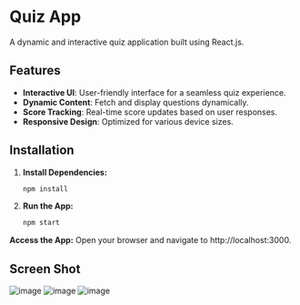 # Quiz App

A dynamic and interactive quiz application built using React.js.

## Features

- **Interactive UI**: User-friendly interface for a seamless quiz experience.
- **Dynamic Content**: Fetch and display questions dynamically.
- **Score Tracking**: Real-time score updates based on user responses.
- **Responsive Design**: Optimized for various device sizes.

## Installation

1. **Install Dependencies:**
   ```bash
   npm install
2. **Run the App:**
   ```bash
   npm start
**Access the App:**
Open your browser and navigate to http://localhost:3000.

## Screen Shot
![image](https://github.com/user-attachments/assets/4bfec902-a812-466d-8bcc-2a0f5266bf49)
![image](https://github.com/user-attachments/assets/024efc08-7511-4088-907f-814f362faa26)
![image](https://github.com/user-attachments/assets/c6d06d96-8344-4660-b3f5-aafbc5b47c93)




